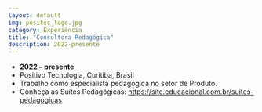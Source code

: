```yaml
---
layout: default
img: positec_logo.jpg
category: Experiência
title: "Consultora Pedagógica"
description: 2022-presente
---
```



* __2022 – presente__
* Positivo Tecnologia, Curitiba, Brasil
* Trabalho como especialista pedagógica no setor de Produto.
* Conheça as Suítes Pedagógicas: <https://site.educacional.com.br/suites-pedagogicas>
